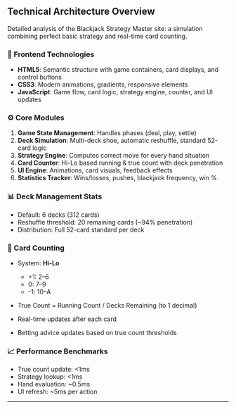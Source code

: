 ## Technical Architecture Overview

Detailed analysis of the Blackjack Strategy Master site: a simulation combining perfect basic strategy and real-time card counting.

### 🧩 Frontend Technologies

* **HTML5**: Semantic structure with game containers, card displays, and control buttons
* **CSS3**: Modern animations, gradients, responsive elements
* **JavaScript**: Game flow, card logic, strategy engine, counter, and UI updates

### ⚙️ Core Modules

1. **Game State Management**: Handles phases (deal, play, settle)
2. **Deck Simulation**: Multi-deck shoe, automatic reshuffle, standard 52-card logic
3. **Strategy Engine**: Computes correct move for every hand situation
4. **Card Counter**: Hi-Lo based running & true count with deck penetration
5. **UI Engine**: Animations, card visuals, feedback effects
6. **Statistics Tracker**: Wins/losses, pushes, blackjack frequency, win %

### 📊 Deck Management Stats

* Default: 6 decks (312 cards)
* Reshuffle threshold: 20 remaining cards (\~94% penetration)
* Distribution: Full 52-card standard per deck

### 🧮 Card Counting

* System: **Hi-Lo**

  * +1: 2–6
  * 0: 7–9
  * -1: 10–A
* True Count = Running Count / Decks Remaining (to 1 decimal)
* Real-time updates after each card
* Betting advice updates based on true count thresholds

### 📈 Performance Benchmarks

* True count update: <1ms
* Strategy lookup: <1ms
* Hand evaluation: \~0.5ms
* UI refresh: \~5ms per action

---

